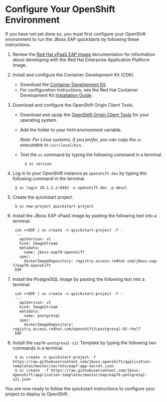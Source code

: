 Configure Your OpenShift Environment
===============

If you have not yet done so, you must first configure your OpenShift environment to run the JBoss EAP quickstarts by following these instructions.

1. Review the [Red Hat xPaaS EAP Image](https://access.redhat.com/documentation/en/red-hat-xpaas/version-0/red-hat-xpaas-eap-image/) documentation for information about developing with the Red Hat Enterprise Application Platform Image.

2. Install and configure the Container Development Kit (CDK).

    * Download the [Container Development Kit](http://developers.redhat.com/products/cdk/download/).
    * For configuration instructions, see the Red Hat Container Development Kit [Installation Guide](https://access.redhat.com/documentation/en/red-hat-container-development-kit/2.1/paged/installation-guide/).

3. Download and configure the OpenShift Origin Client Tools.

    * Download and upzip the [OpenShift Origin Client Tools](https://github.com/openshift/origin/releases/latest) for your operating system.
    * Add the folder to your `PATH` environment variable.
    
      _Note: For Linux systems, if you prefer, you can copy the `oc` executable to `/usr/local/bin`._
          
    * Test the `oc` command by typing the following command in a terminal.

            $ oc version
           
4. Log in to your OpenShift instance as `openshift-dev` by typing the following command in the terminal.
    
        $ oc login 10.1.2.2:8443 -u openshift-dev -p devel

5. Create the quickstart project.

        $ oc new-project quickstart-project

6. Install the JBoss EAP xPaaS image by pasting the following text into a terminal.


        cat <<EOF | oc create -n quickstart-project -f -
        ---
          apiVersion: v1
          kind: ImageStream
          metadata:
            name: jboss-eap70-openshift
          spec:
            dockerImageRepository: registry.access.redhat.com/jboss-eap-7/eap70-openshift
        EOF

7. Install the PostgreSQL image by pasting the following text into a terminal.

        cat <<EOF | oc create -n quickstart-project -f -
        ---
          apiVersion: v1
          kind: ImageStream
          metadata:
            name: postgresql
          spec:
            dockerImageRepository: registry.access.redhat.com/openshift3/postgresql-92-rhel7
        EOF

8. Install the `eap70-postgresql-s2i` Template by typing the following two commands in a terminal.

        $ oc create -n quickstart-project -f https://raw.githubusercontent.com/jboss-openshift/application-templates/master/secrets/eap7-app-secret.json
        $ oc create  -f https://raw.githubusercontent.com/jboss-openshift/application-templates/master/eap/eap70-postgresql-s2i.json

You are now ready to follow the quickstart instructions to configure your project to deploy to OpenShift. 


